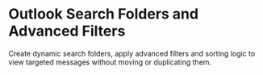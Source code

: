 # Outlook Search Folders and Advanced Filters

Create dynamic search folders, apply advanced filters and sorting logic to view targeted messages without moving or duplicating them.